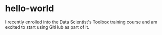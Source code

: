 # hello-world
I recently enrolled into the Data Scientist's Toolbox training course and am excited to start using GitHub as part of it.
